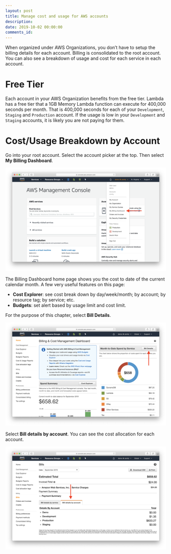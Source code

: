 ```yaml
---
layout: post
title: Manage cost and usage for AWS accounts
description: 
date: 2019-10-02 00:00:00
comments_id: 
---
```


When organized under AWS Organizations, you don’t have to setup the billing details for each account. Billing is consolidated to the root account. You can also see a breakdown of usage and cost for each service in each account.

# Free Tier

Each account in your AWS Organization benefits from the free tier. Lambda has a free tier that a 1GB Memory Lambda function can execute for 400,000 seconds per month. That is 400,000 seconds for each of your `Development`, `Staging` and `Production` account. If the usage is low in your `Development` and `Staging` accounts, it is likely you are not paying for them.

# Cost/Usage Breakdown by Account

Go into your root account. Select the account picker at the top. Then select **My Billing Dashboard**. 

![](/assets/best-practices/manage-cost-and-usage-for-aws-accounts-1.png)

The Billing Dashboard home page shows you the cost to date of the current calendar month. A few very useful features on this page:

- **Cost Explorer**: see cost break down by day/week/month; by account; by resource tag; by service; etc.
- **Budgets**: set alert based by usage limit and cost limit.

For the purpose of this chapter, select **Bill Details**.

![](/assets/best-practices/manage-cost-and-usage-for-aws-accounts-2.png)

Select **Bill details by account**. You can see the cost allocation for each account.

![](/assets/best-practices/manage-cost-and-usage-for-aws-accounts-3.png)
